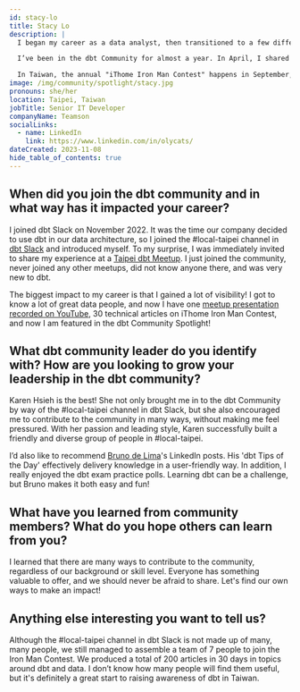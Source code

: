 ```yaml
---
id: stacy-lo
title: Stacy Lo
description: |
  I began my career as a data analyst, then transitioned to a few different roles in data and software development. Analytics Engineer is the best title to describe my expertise in data.

  I’ve been in the dbt Community for almost a year. In April, I shared my experience adopting dbt at the <a href="https://www.meetup.com/taipei-dbt-meetup/" rel="noopener noreferrer" target="_blank">Taipei dbt Meetup</a>, which inspired me to write technical articles.

  In Taiwan, the annual "iThome Iron Man Contest" happens in September, where participants post a technical article written in Mandarin every day for 30 consecutive days. Since no one has ever written about dbt in the contest, I'd like to be the first person, and that’s what I have been busy with for in the past couple of months.
image: /img/community/spotlight/stacy.jpg
pronouns: she/her
location: Taipei, Taiwan
jobTitle: Senior IT Developer
companyName: Teamson
socialLinks:
  - name: LinkedIn
    link: https://www.linkedin.com/in/olycats/
dateCreated: 2023-11-08
hide_table_of_contents: true
---
```


## When did you join the dbt community and in what way has it impacted your career?

I joined dbt Slack on November 2022. It was the time our company decided to use dbt in our data architecture, so I joined the #local-taipei channel in <a href="https://www.getdbt.com/community/join-the-community" rel="noopener noreferrer" target="_blank">dbt Slack</a> and introduced myself. To my surprise, I was immediately invited to share my experience at a <a href="https://www.meetup.com/taipei-dbt-meetup/" rel="noopener noreferrer" target="_blank">Taipei dbt Meetup</a>. I just joined the community, never joined any other meetups, did not know anyone there, and was very new to dbt. 

The biggest impact to my career is that I gained a lot of visibility! I got to know a lot of great data people, and now I have one <a href="https://youtu.be/KWfoT1nnexc?t=291" rel="noopener noreferrer" target="_blank">meetup presentation recorded on YouTube</a>, 30 technical articles on iThome Iron Man Contest, and now I am featured in the dbt Community Spotlight!

## What dbt community leader do you identify with? How are you looking to grow your leadership in the dbt community?

Karen Hsieh is the best! She not only brought me in to the dbt Community by way of the #local-taipei channel in dbt Slack, but she also encouraged me to contribute to the community in many ways, without making me feel pressured. With her passion and leading style, Karen successfully built a friendly and diverse group of people in #local-taipei.

I’d also like to recommend <a href="https://docs.getdbt.com/community/spotlight/bruno-de-lima" target="_blank">Bruno de Lima</a>'s LinkedIn posts. His 'dbt Tips of the Day' effectively delivery knowledge in a user-friendly way. In addition, I really enjoyed the dbt exam practice polls. Learning dbt can be a challenge, but Bruno makes it both easy and fun!

## What have you learned from community members? What do you hope others can learn from you?

I learned that there are many ways to contribute to the community, regardless of our background or skill level. Everyone has something valuable to offer, and we should never be afraid to share. Let's find our own ways to make an impact!

## Anything else interesting you want to tell us?

Although the #local-taipei channel in dbt Slack is not made up of many, many people, we still managed to assemble a team of 7 people to join the Iron Man Contest. We produced a total of 200 articles in 30 days in topics around dbt and data. I don’t know how many people will find them useful, but it's definitely a great start to raising awareness of dbt in Taiwan.

